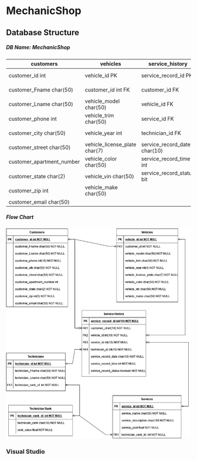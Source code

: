 # MechanicShop

## Database Structure 
##### DB Name: MechanicShop
  
| customers                 | vehicles               | service_history               | technicians                | services                     | technician_rank          |
| ----------- | ----------- | ----------- | ----------- | ----------- | -----------  |
| customer_id int           | vehicle_id PK          | service_record_id PK          | technician_id int          | service_id int               | technician_rank_id int   |
| customer_Fname char(50)   | customer_id int FK     | customer_id FK                | technician_Fname char(50)  | service_name char(50)        | technician_rank char(10) |
| customer_Lname char(50)   | vehicle_model char(50) | vehicle_id FK                 | technician_Lname char(50)  | service_description char(50) | rank_value float         | 
| customer_phone int        | vehicle_trim char(50)  | service_id FK                 | technician_rank_id FK      | service_cost float
| customer_city char(50)    | vehicle_year int       | technician_id FK      |                            | technician_rank_id FK
| customer_street char(50)  | vehicle_license_plate char(7) | service_record_date char(10)  |
| customer_apartment_number | vehicle_color char(50)   | service_record_time int       |
| customer_state char(2)    | vehicle_vin char(50)   | service_record_status bit     |
| customer_zip int          | vehicle_make char(50)  |                               |
| customer_email char(50)   |                        |                               |

##### Flow Chart
![alt text](https://github.com/bcale/MechanicShop/blob/master/DBDesignFlowchart.png?raw=true)

### Visual Studio
